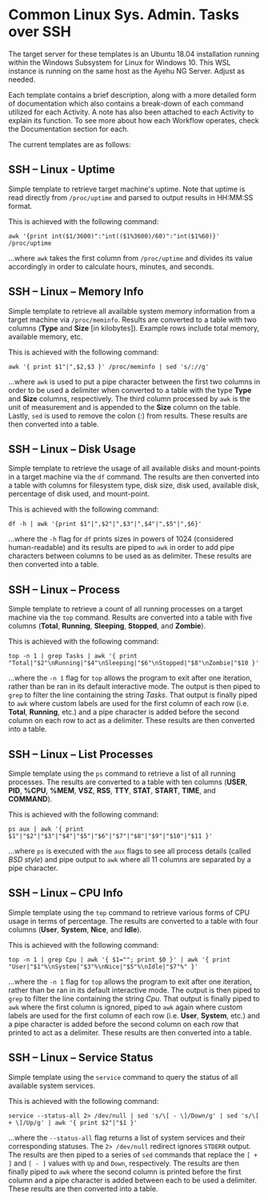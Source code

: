 # Common Linux Sys. Admin. Tasks over SSH

The target server for these templates is an Ubuntu 18.04 installation running within the Windows Subsystem for Linux for Windows 10.  This WSL instance is running on the same host as the Ayehu NG Server.  Adjust as needed.

Each template contains a brief description, along with a more detailed form of documentation which also contains a break-down of each command utilized for each Activity.  A note has also been attached to each Activity to explain its function.  To see more about how each Workflow operates, check the Documentation section for each.

The current templates are as follows:

## SSH – Linux - Uptime
Simple template to retrieve target machine's uptime. Note that uptime is read directly from `/proc/uptime` and parsed to output results in HH:MM:SS format.

This is achieved with the following command:

`awk '{print int($1/3600)":"int(($1%3600)/60)":"int($1%60)}' /proc/uptime`

...where `awk` takes the first column from `/proc/uptime` and divides its value accordingly in order to calculate hours, minutes, and seconds.

## SSH – Linux – Memory Info
Simple template to retrieve all available system memory information from a target machine via `/proc/meminfo`. Results are converted to a table with two columns (**Type** and **Size** [in kilobytes]). Example rows include total memory, available memory, etc.

This is achieved with the following command:

`awk '{ print $1"|",$2,$3 }' /proc/meminfo | sed 's/://g'`

...where `awk` is used to put a pipe character between the first two columns in order to be used a delimiter when converted to a table with the type **Type** and **Size** columns, respectively. The third column processed by `awk` is the unit of measurement and is appended to the **Size** column on the table. Lastly, `sed` is used to remove the colon (:) from results. These results are then converted into a table.

## SSH – Linux – Disk Usage
Simple template to retrieve the usage of all available disks and mount-points in a target machine via the `df` command. The results are then converted into a table with columns for filesystem type, disk size, disk used, available disk, percentage of disk used, and mount-point.

This is achieved with the following command:

`df -h | awk '{print $1"|",$2"|",$3"|",$4"|",$5"|",$6}'`

...where the `-h` flag for `df` prints sizes in powers of 1024 (considered human-readable) and its results are piped to `awk` in order to add pipe characters between columns to be used as as delimiter. These results are then converted into a table.

## SSH – Linux – Process
Simple template to retrieve a count of all running processes on a target machine via the `top` command. Results are converted into a table with five columns (**Total**, **Running**, **Sleeping**, **Stopped**, and **Zombie**).

This is achieved with the following command:

`top -n 1 | grep Tasks | awk '{ print "Total|"$2"\nRunning|"$4"\nSleeping|"$6"\nStopped|"$8"\nZombie|"$10 }'`

...where the `-n 1` flag for `top` allows the program to exit after one iteration, rather than be ran in its default interactive mode. The output is then piped to `grep` to filter the line containing the string *Tasks*. That output is finally piped to `awk` where custom labels are used for the first column of each row (i.e. **Total**, **Running**, etc.) and a pipe character is added before the second column on each row to act as a delimiter. These results are then converted into a table.

## SSH – Linux – List Processes
Simple template using the `ps` command to retrieve a list of all running processes. The results are converted to a table with ten columns (**USER**, **PID**, **%CPU**, **%MEM**, **VSZ**, **RSS**, **TTY**, **STAT**, **START**, **TIME**, and **COMMAND**).

This is achieved with the following command:

`ps aux | awk '{ print $1"|"$2"|"$3"|"$4"|"$5"|"$6"|"$7"|"$8"|"$9"|"$10"|"$11 }'`

...where `ps` is executed with the `aux` flags to see all process details (called *BSD style*) and pipe output to `awk` where all 11 columns are separated by a pipe character.

## SSH – Linux – CPU Info
Simple template using the `top` command to retrieve various forms of CPU usage in terms of percentage. The results are converted to a table with four columns (**User**, **System**, **Nice**, and **Idle**).

This is achieved with the following command:

`top -n 1 | grep Cpu | awk '{ $1=""; print $0 }' | awk '{ print "User|"$1"%\nSystem|"$3"%\nNice|"$5"%\nIdle|"$7"%" }'`

...where the `-n 1` flag for `top` allows the program to exit after one iteration, rather than be ran in its default interactive mode. The output is then piped to `grep` to filter the line containing the string *Cpu*. That output is finally piped to `awk` where the first column is ignored, piped to `awk` again where custom labels are used for the first column of each row (i.e. **User**, **System**, etc.) and a pipe character is added before the second column on each row that printed to act as a delimiter. These results are then converted into a table.

## SSH – Linux – Service Status
Simple template using the `service` command to query the status of all available system services.

This is achieved with the following command:

`service --status-all 2> /dev/null | sed 's/\[ - \]/Down/g' | sed 's/\[ + \]/Up/g' | awk '{ print $2"|"$1 }'`

...where the `--status-all` flag returns a list of system services and their corresponding statuses. The `2> /dev/null` redirect ignores `STDERR` output. The results are then piped to a series of `sed` commands that replace the `[ + ]` and `[ - ]` values with `Up` and `Down`, respectively.  The results are then finally piped to `awk` where the second column is printed before the first column and a pipe character is added between each to be used a delimiter. These results are then converted into a table.
